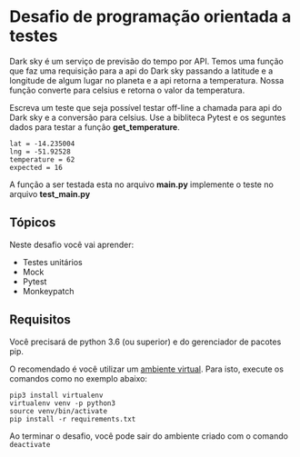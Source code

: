# Desafio de programação orientada a testes

Dark sky é um serviço de previsão do tempo por API. Temos uma função que faz uma requisição para a api
do Dark sky passando a latitude e a longitude de algum lugar no planeta e a api retorna a temperatura. Nossa função
converte para celsius e retorna o valor da temperatura.


Escreva um teste que seja possível testar off-line a chamada para api do Dark sky e a conversão para celsius.
Use a bibliteca Pytest e os seguntes dados para testar a função **get_temperature**.

    lat = -14.235004
    lng = -51.92528
    temperature = 62
    expected = 16

A função a ser testada esta no arquivo **main.py** implemente o teste no arquivo **test_main.py**

## Tópicos

Neste desafio você vai aprender:

- Testes unitários
- Mock
- Pytest
- Monkeypatch

## Requisitos

Você precisará de python 3.6 (ou superior) e do gerenciador de pacotes pip.

O recomendado é você utilizar um [ambiente virtual](https://pythonacademy.com.br/blog/python-e-virtualenv-como-programar-em-ambientes-virtuais). Para isto, execute os comandos como no exemplo abaixo:

    pip3 install virtualenv
    virtualenv venv -p python3
    source venv/bin/activate 
    pip install -r requirements.txt

Ao terminar o desafio, você pode sair do ambiente criado com o comando `deactivate`
